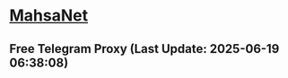 
# [MahsaNet](https://t.me/mahsa_net)
## Free Telegram Proxy (Last Update: 2025-06-19 06:38:08)

    